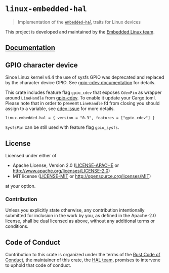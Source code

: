# `linux-embedded-hal`

> Implementation of the [`embedded-hal`] traits for Linux devices

This project is developed and maintained by the [Embedded Linux team][team].

[`embedded-hal`]: https://crates.io/crates/embedded-hal

## [Documentation](https://docs.rs/linux-embedded-hal)

## GPIO character device

Since Linux kernel v4.4 the use of sysfs GPIO was deprecated and replaced by the character device GPIO.
See [gpio-cdev documentation](https://github.com/rust-embedded/gpio-cdev#sysfs-gpio-vs-gpio-character-device) for details.

This crate includes feature flag `gpio_cdev` that exposes `CdevPin` as wrapper around `LineHandle` from [gpio-cdev](https://crates.io/crates/gpio-cdev).
To enable it update your Cargo.toml. Please note that in order to prevent `LineHandle` fd from closing you should
assign to a variable, see [cdev issue](https://github.com/rust-embedded/gpio-cdev/issues/29) for more details.  
```
linux-embedded-hal = { version = "0.3", features = ["gpio_cdev"] }
``` 

`SysfsPin` can be still used with feature flag `gpio_sysfs`.

## License

Licensed under either of

- Apache License, Version 2.0 ([LICENSE-APACHE](LICENSE-APACHE) or
  http://www.apache.org/licenses/LICENSE-2.0)
- MIT license ([LICENSE-MIT](LICENSE-MIT) or http://opensource.org/licenses/MIT)

at your option.

### Contribution

Unless you explicitly state otherwise, any contribution intentionally submitted
for inclusion in the work by you, as defined in the Apache-2.0 license, shall be
dual licensed as above, without any additional terms or conditions.

## Code of Conduct

Contribution to this crate is organized under the terms of the [Rust Code of
Conduct][CoC], the maintainer of this crate, the [HAL team][team], promises
to intervene to uphold that code of conduct.

[CoC]: CODE_OF_CONDUCT.md
[team]: https://github.com/rust-embedded/wg/#the-embedded-linux-team
